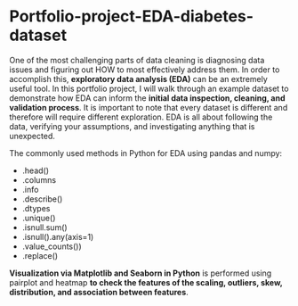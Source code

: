 # Portfolio-project-EDA-diabetes-dataset

One of the most challenging parts of data cleaning is diagnosing data issues and figuring out HOW to most effectively address them. 
In order to accomplish this, **exploratory data analysis (EDA)** can be an extremely useful tool. In this portfolio project, I will walk through an example dataset to demonstrate how EDA can inform the **initial data inspection, cleaning, and validation process**.
It is important to note that every dataset is different and therefore will require different exploration. EDA is all about following the data, verifying your assumptions, and investigating anything that is unexpected.

The commonly used methods in Python for EDA using pandas and numpy:
- .head()
- .columns
- .info
- .describe()
- .dtypes
- .unique()
- .isnull.sum()
- .isnull().any(axis=1)
- .value_counts())
- .replace()

**Visualization via Matplotlib and Seaborn in Python** is performed using pairplot and heatmap **to check the features of the scaling, outliers, skew, distribution, and association between features**.

